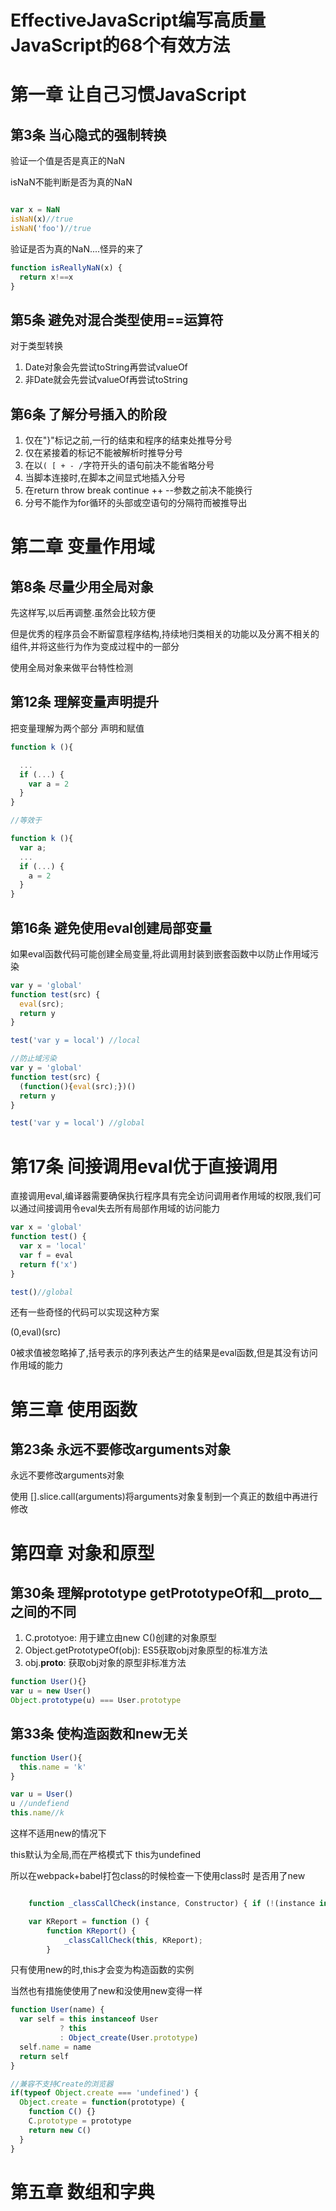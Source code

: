 # EffectiveJavaScript编写高质量JavaScript的68个有效方法

# 第一章 让自己习惯JavaScript

## 第3条 当心隐式的强制转换

验证一个值是否是真正的NaN

isNaN不能判断是否为真的NaN

```javascript

var x = NaN
isNaN(x)//true
isNaN('foo')//true
```

验证是否为真的NaN....怪异的来了

```javascript
function isReallyNaN(x) {
  return x!==x
}
```

## 第5条 避免对混合类型使用==运算符

对于类型转换

1. Date对象会先尝试toString再尝试valueOf
2. 非Date就会先尝试valueOf再尝试toString

## 第6条 了解分号插入的阶段

1. 仅在"}"标记之前,一行的结束和程序的结束处推导分号
2. 仅在紧接着的标记不能被解析时推导分号
3. 在以`( [ + - /`字符开头的语句前决不能省略分号
4. 当脚本连接时,在脚本之间显式地插入分号
5. 在return throw break continue ++ --参数之前决不能换行
6. 分号不能作为for循环的头部或空语句的分隔符而被推导出

# 第二章 变量作用域

## 第8条 尽量少用全局对象

先这样写,以后再调整.虽然会比较方便

但是优秀的程序员会不断留意程序结构,持续地归类相关的功能以及分离不相关的组件,并将这些行为作为变成过程中的一部分

使用全局对象来做平台特性检测

## 第12条 理解变量声明提升

把变量理解为两个部分 声明和赋值

```javascript
function k (){

  ...
  if (...) {
    var a = 2 
  }
}

//等效于

function k (){
  var a;
  ...
  if (...) {
    a = 2 
  }
}

```

## 第16条 避免使用eval创建局部变量

如果eval函数代码可能创建全局变量,将此调用封装到嵌套函数中以防止作用域污染

```javascript
var y = 'global'
function test(src) {
  eval(src);
  return y
}

test('var y = local') //local

//防止域污染
var y = 'global'
function test(src) {
  (function(){eval(src);})()
  return y
}

test('var y = local') //global

```

# 第17条 间接调用eval优于直接调用


直接调用eval,编译器需要确保执行程序具有完全访问调用者作用域的权限,我们可以通过间接调用令eval失去所有局部作用域的访问能力

```javascript
var x = 'global'
function test() {
  var x = 'local'
  var f = eval
  return f('x')
}

test()//global


```

还有一些奇怪的代码可以实现这种方案

(0,eval)(src)

0被求值被忽略掉了,括号表示的序列表达产生的结果是eval函数,但是其没有访问作用域的能力

# 第三章 使用函数

## 第23条 永远不要修改arguments对象

永远不要修改arguments对象

使用 [].slice.call(arguments)将arguments对象复制到一个真正的数组中再进行修改



# 第四章 对象和原型

## 第30条 理解prototype getPrototypeOf和__proto__之间的不同

1. C.prototyoe: 用于建立由new C()创建的对象原型
2. Object.getPrototypeOf(obj): ES5获取obj对象原型的标准方法
3. obj.__proto__: 获取obj对象的原型非标准方法

```javascript
function User(){}
var u = new User()
Object.prototype(u) === User.prototype
```

## 第33条 使构造函数和new无关

```javascript
function User(){
  this.name = 'k'
}

var u = User()
u //undefiend
this.name//k
```

这样不适用new的情况下

this默认为全局,而在严格模式下 this为undefined

所以在webpack+babel打包class的时候检查一下使用class时  是否用了new

```javascript

	function _classCallCheck(instance, Constructor) { if (!(instance instanceof Constructor)) { throw new TypeError("Cannot call a class as a function"); } }

	var KReport = function () {
	    function KReport() {
	        _classCallCheck(this, KReport);
	    }

```

只有使用new的时,this才会变为构造函数的实例

当然也有措施使使用了new和没使用new变得一样

```javascript
function User(name) {
  var self = this instanceof User
           ? this
           : Object_create(User.prototype)
  self.name = name
  return self
}

//兼容不支持Create的浏览器
if(typeof Object.create === 'undefined') {
  Object.create = function(prototype) {
    function C() {}
    C.prototype = prototype
    return new C()
  }
}


```

# 第五章 数组和字典


















































